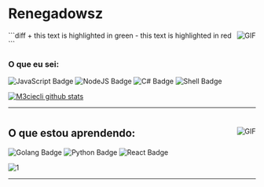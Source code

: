 
#                                                                    Renegadowsz

<img align="right" alt="GIF" src="https://cdn.discordapp.com/attachments/790761120691781632/804690072414715924/solaire.gif"/>
```diff
+ this text is highlighted in green
- this text is highlighted in red
```

### O que eu sei:


![JavaScript Badge](https://img.shields.io/badge/JavaScript-323330?style=for-the-badge&logo=javascript&logoColor=F7DF1E)
![NodeJS Badge](https://img.shields.io/badge/Node.js-43853D?style=for-the-badge&logo=node.js&logoColor=white)
![C# Badge](https://img.shields.io/badge/C%23-239120?style=for-the-badge&logo=c-sharp&logoColor=white)
![Shell Badge](https://img.shields.io/badge/shell_script%20-%23121011.svg?&style=for-the-badge&logo=gnu-bash&logoColor=white)

[![M3ciecli github stats](https://github-readme-stats.vercel.app/api?username=d3le73d&theme=blue-green)](https://github.com/d3le73d/github-readme-stats)




---
#


<img align="right" alt="GIF" src="https://cdn.discordapp.com/attachments/790761120691781632/806316396526043236/d023f8ac6daa52386d49b54cd1feba81.gif"/>


## O que estou aprendendo:
![Golang Badge](https://img.shields.io/badge/Go-00ADD8?style=for-the-badge&logo=go&logoColor=white)
![Python Badge](https://img.shields.io/badge/Python-14354C?style=for-the-badge&logo=python&logoColor=white)
![React Badge](https://img.shields.io/badge/React-20232A?style=for-the-badge&logo=react&logoColor=61DAFB)

![1](https://github-readme-stats.vercel.app/api/top-langs/?username=d3le73d&theme=blue-green)







---


 
